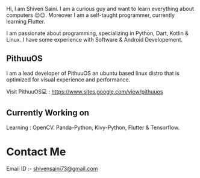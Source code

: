 Hi, I am Shiven Saini. I am a curious guy and want to learn everything about computers 😉😉. Moreover I am a self-taught programmer, currently learning Flutter.

I am passionate about programming, specializing in Python, Dart, Kotlin & Linux. I have some experience with Software & Android Developement.

## PithuuOS 

I am a lead developer of PithuuOS an ubuntu based linux distro that is optimized for visual experience and performance.

Visit PithuuOS💻 : https://www.sites.google.com/view/pithuuos

## Currently Working on 

Learning : OpenCV. Panda-Python, Kivy-Python, Flutter & Tensorflow.

# Contact Me

Email ID :- shivensaini73@gmail.com
